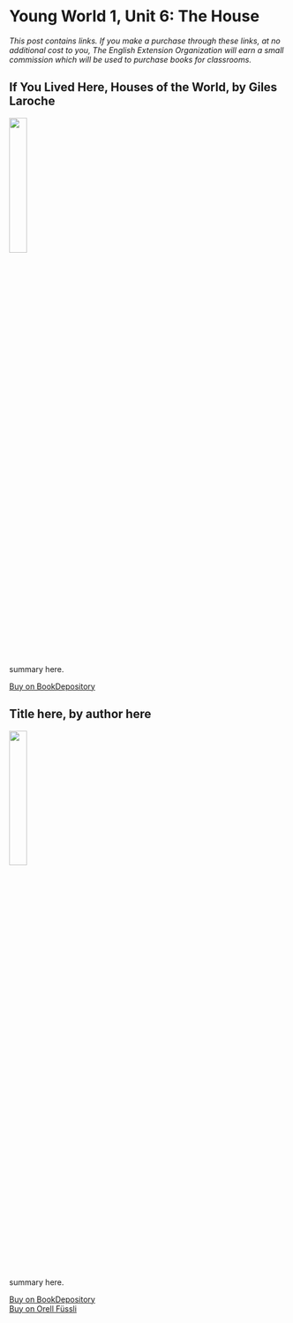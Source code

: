 # Young World 1, Unit 6: The House
*This post contains links. If you make a purchase through these links, at no additional cost to you, The English Extension Organization will earn a small commission which will be used to purchase books for classrooms.*



## If You Lived Here, Houses of the World, by Giles Laroche

<img src="https://imgur.com/Ra6bUt4.png" width="25%" />

summary here.

<a href="https://www.bookdepository.com/If-You-Lived-Here-Houses-World-Giles-Laroche/9780547238920?ref=grid-view&qid=1665846700970&sr=1-1" rel="nofollow"> Buy on BookDepository</a>  

## Title here, by author here

<img src="imgurlinkhere.png" width="25%" />

summary here.

<a href="bookdepository link here" rel="nofollow"> Buy on BookDepository</a>  
<a href="orell fussli link here" rel="nofollow">Buy on Orell Füssli</a>
<!--stackedit_data:
eyJoaXN0b3J5IjpbLTQ5NzkyODg5OSwzOTAyNTExMjMsLTgxOD
c4MTQwNCwtMTIxNzE1MjM3OF19
-->